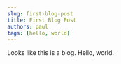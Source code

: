 ```yaml
---
slug: first-blog-post
title: First Blog Post
authors: paul
tags: [hello, world]
---
```


Looks like this is a blog. Hello, world.
